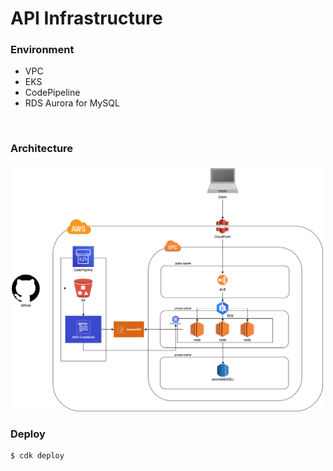 # API Infrastructure

### Environment

- VPC
- EKS
- CodePipeline
- RDS Aurora for MySQL

<br>

### Architecture

<img src='./assets/api.png' width=500 />

<br>

### Deploy

```
$ cdk deploy
```

<br>